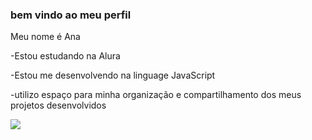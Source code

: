 ### bem vindo ao meu perfil 
Meu nome é Ana 

-Estou estudando na Alura

-Estou me desenvolvendo na linguage JavaScript

-utilizo espaço para minha organização e compartilhamento dos meus projetos desenvolvidos


![](https://media1.tenor.com/m/R2xpKIL6TMEAAAAC/spider-man-no-way-home-andrew-garfield.gif)
